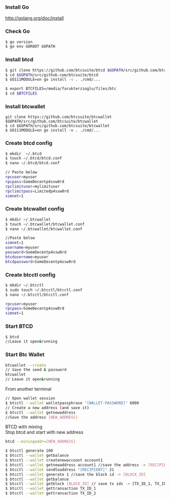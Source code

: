 ### Install Go
http://golang.org/doc/install

### Check Go
```bash
$ go version
$ go env GOROOT GOPATH
```

### Install btcd
```bash
$ git clone https://github.com/btcsuite/btcd $GOPATH/src/github.com/btcsuite/btcd
$ cd $GOPATH/src/github.com/btcsuite/btcd
$ GO111MODULE=on go install -v . ./cmd/...

$ export BTCFILES=/media/farukterzioglu/files/btc
$ cd $BTCFILES
```

### Install btcwallet
```
git clone https://github.com/btcsuite/btcwallet  $GOPATH/src/github.com/btcsuite/btcwallet 
$ cd $GOPATH/src/github.com/btcsuite/btcwallet 
$ GO111MODULE=on go install -v . ./cmd/...
``` 


### Create btcd config
```bash
$ mkdir  ~/.btcd
$ touch ~/.btcd/btcd.conf 
$ nano ~/.btcd/btcd.conf

// Paste below
rpcuser=myuser
rpcpass=SomeDecentp4ssw0rd
rpclimituser=mylimituser
rpclimitpass=Limitedp4ssw0rd
simnet=1
```

### Create btcwallet config
```bash
$ mkdir ~/.btcwallet
$ touch ~/.btcwallet/btcwallet.conf
$ nano ~/.btcwallet/btcwallet.conf 

//Paste below
simnet=1
username=myuser
password=SomeDecentp4ssw0rd
btcdusername=myuser
btcdpassword=SomeDecentp4ssw0rd
```

### Create btcctl config
```bash
$ mkdir ~/.btcctl
$ sudo touch ~/.btcctl/btcctl.conf
$ nano ~/.btcctl/btcctl.conf

rpcuser=myuser
rpcpass=SomeDecentp4ssw0rd
simnet=1
```

### Start BTCD
```bash
$ btcd
//Leave it open&running
```

### Start Btc Wallet
```bash
btcwallet --create
// Save the seed & password  
btcwallet
// Leave it open&running
```

From another terminal  
```bash
// Open wallet session
$ btcctl --wallet walletpassphrase "[WALLET-PASSWORD]" 6000
// Create a new address (and save it)
$ btcctl --wallet getnewaddress
//Save the address [NEW_ADDRESS]
```

BTCD with mining  
Stop btcd and start with new address  
```bash
btcd --miningaddr=[NEW_ADDRESS]
```

```bash
$ btcctl generate 100
$ btcctl --wallet getbalance
$ btcctl --wallet createnewaccount account1
$ btcctl --wallet getnewaddress account1 //save the address -> [RECIPIENT]
$ btcctl --wallet sendtoaddress "[RECIPIENT]" 21
$ btcctl --wallet generate 1 //save the block id -> [BLOCK_ID]
$ btcctl --wallet getbalance
$ btcctl --wallet getblock [BLOCK_ID] // save tx ids -> [TX_ID_1, TX_ID_2]
$ btcctl --wallet gettransaction TX_ID_1
$ btcctl --wallet gettransaction TX_ID_2
```
